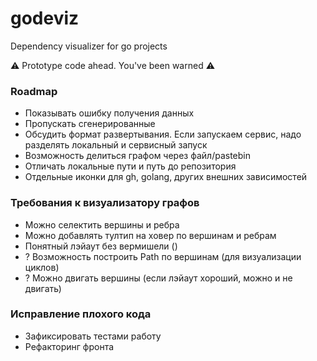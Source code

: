 # godeviz

Dependency visualizer for go projects

⚠️ Prototype code ahead. You've been warned ⚠️


### Roadmap

- Показывать ошибку получения данных
- Пропускать сгенерированные
- Обсудить формат развертывания. Если запускаем сервис, надо разделять локальный и сервисный запуск
- Возможность делиться графом через файл/pastebin
- Отличать локальные пути и путь до репозитория
- Отдельные иконки для gh, golang, других внешних зависимостей

### Требования к визуализатору графов

- Можно селектить вершины и ребра
- Можно добавлять тултип на ховер по вершинам и ребрам
- Понятный лэйаут без вермишели ()
- ? Возможность построить Path по вершинам (для визуализации циклов)
- ? Можно двигать вершины (если лэйаут хороший, можно и не двигать)

### Исправление плохого кода

- Зафиксировать тестами работу
- Рефакторинг фронта